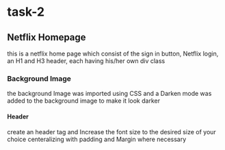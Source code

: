 # task-2

## Netflix Homepage
this is a netflix home page which consist of the sign in button, Netflix login, an H1 and H3 header, each having his/her own div class

### Background Image
the background Image was imported using CSS and a Darken mode was added to the background image to make it look darker

#### Header
create an header tag and Increase the font size to the desired size of your choice centeralizing with padding and Margin where necessary

